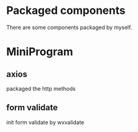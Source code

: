 # Packaged components
There are some components packaged by myself.

# MiniProgram
## axios 
packaged the http methods
## form validate
init form validate by wxvalidate